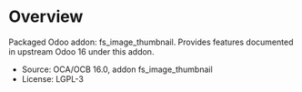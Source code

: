 # Overview

Packaged Odoo addon: fs_image_thumbnail. Provides features documented in upstream Odoo 16 under this addon.

- Source: OCA/OCB 16.0, addon fs_image_thumbnail
- License: LGPL-3
